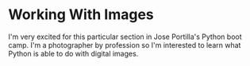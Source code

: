 # Working With Images

I'm very excited for this particular section in Jose Portilla's Python boot camp. I'm a photographer by profession so I'm interested to learn what Python is able to do with digital images.
